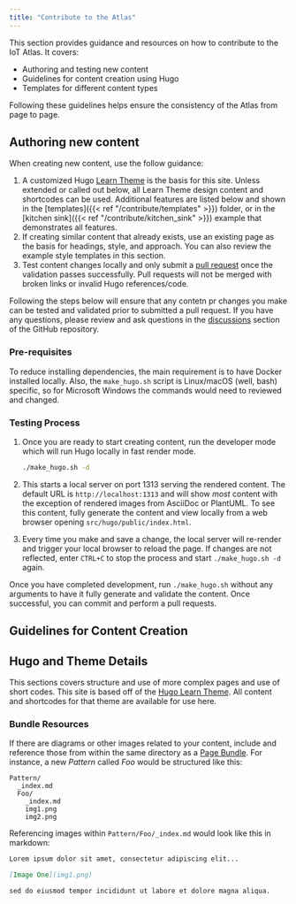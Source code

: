 ```yaml
---
title: "Contribute to the Atlas"
---
```


This section provides guidance and resources on how to contribute to the IoT Atlas. It covers:

- Authoring and testing new content
- Guidelines for content creation using Hugo
- Templates for different content types

Following these guidelines helps ensure the consistency of the Atlas from page to page.

## Authoring new content

When creating new content, use the follow guidance:

1. A customized Hugo [Learn Theme](https://themes.gohugo.io//theme/hugo-theme-learn) is the basis for this site. Unless extended or called out below, all Learn Theme design content and shortcodes can be used. Additional features are listed below and shown in the [templates]({{< ref "/contribute/templates" >}}) folder, or in the [kitchen sink]({{< ref "/contribute/kitchen_sink" >}}) example that demonstrates all features.
1. If creating similar content that already exists, use an existing page as the basis for headings, style, and approach. You can also review the example style templates in this section.
1. Test content changes locally and only submit a [pull request](https://docs.github.com/en/github/collaborating-with-issues-and-pull-requests/about-pull-requests) once the validation passes successfully. Pull requests will not be merged with broken links or invalid Hugo references/code.

Following the steps below will ensure that any contetn pr changes you make can be tested and validated prior to submitted a pull request. If you have any questions, please review and ask questions in the [discussions](https://github.com/aws/iot-atlas/discussions) section of the GitHub repository.

### Pre-requisites

To reduce installing dependencies, the main requirement is to have Docker installed locally. Also, the `make_hugo.sh` script is Linux/macOS (well, bash) specific, so for Microsoft Windows the commands would need to reviewed and changed.

### Testing Process

1. Once you are ready to start creating content, run the developer mode which will run Hugo locally in fast render mode.

   ```bash
   ./make_hugo.sh -d
   ```

1. This starts a local server on port 1313 serving the rendered content. The default URL is `http://localhost:1313` and will show _most_ content with the exception of rendered images from AsciiDoc or PlantUML. To see this content, fully generate the content and view locally from a web browser opening `src/hugo/public/index.html`.
1. Every time you make and save a change, the local server will re-render and trigger your local browser to reload the page. If changes are not reflected, enter `CTRL+C` to stop the process and start `./make_hugo.sh -d` again.

Once you have completed development, run `./make_hugo.sh` without any arguments to have it fully generate and validate the content. Once successful, you can commit and perform a pull requests.

## Guidelines for Content Creation

## Hugo and Theme Details

This sections covers structure and use of more complex pages and use of short codes. This site is based off of the [Hugo Learn Theme](https://github.com/matcornic/hugo-theme-learn). All content and shortcodes for that theme are available for use here. 

### Bundle Resources

If there are diagrams or other images related to your content, include and reference those from within the same directory as a [Page Bundle](https://gohugo.io/content-management/page-bundles/). For instance, a new _Pattern_ called _Foo_ would be structured like this:

```
Pattern/
  _index.md
  Foo/
    _index.md
    img1.png
    img2.png
```

Referencing images within `Pattern/Foo/_index.md` would look like this in markdown:

```markdown
Lorem ipsum dolor sit amet, consectetur adipiscing elit...

[Image One](img1.png)

sed do eiusmod tempor incididunt ut labore et dolore magna aliqua.


```
